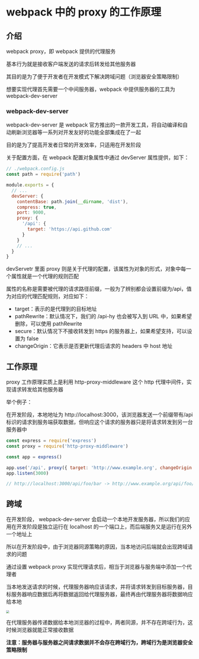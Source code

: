 # webpack 中的 proxy 的工作原理 [](#webpack中的proxy的工作原理)

## 介绍 [](#介绍)

webpack proxy，即 webpack 提供的代理服务

基本行为就是接收客户端发送的请求后转发给其他服务器

其目的是为了便于开发者在开发模式下解决跨域问题（浏览器安全策略限制）

想要实现代理首先需要一个中间服务器，webpack 中提供服务器的工具为 webpack-dev-server

### webpack-dev-server

webpack-dev-server 是 webpack 官方推出的一款开发工具，将自动编译和自动刷新浏览器等一系列对开发友好的功能全部集成在了一起

目的是为了提高开发者日常的开发效率，只适用在开发阶段

关于配置方面，在 webpack 配置对象属性中通过 devServer 属性提供，如下：

```js
// ./webpack.config.js
const path = require('path')

module.exports = {
  // ...
  devServer: {
    contentBase: path.join(__dirname, 'dist'),
    compress: true,
    port: 9000,
    proxy: {
      '/api': {
        target: 'https://api.github.com'
      }
    }
    // ...
  }
}
```

devServetr 里面 proxy 则是关于代理的配置，该属性为对象的形式，对象中每一个属性就是一个代理的规则匹配

属性的名称是需要被代理的请求路径前缀，一般为了辨别都会设置前缀为/api，值为对应的代理匹配规则，对应如下：

- target：表示的是代理到的目标地址
- pathRewrite：默认情况下，我们的 /api-hy 也会被写入到 URL 中，如果希望删除，可以使用 pathRewrite
- secure：默认情况下不接收转发到 https 的服务器上，如果希望支持，可以设置为 false
- changeOrigin：它表示是否更新代理后请求的 headers 中 host 地址

## 工作原理 [](#工作原理)

proxy 工作原理实质上是利用 http-proxy-middleware 这个 http 代理中间件，实现请求转发给其他服务器

举个例子：

在开发阶段，本地地址为 http://localhost:3000，该浏览器发送一个前缀带有/api 标识的请求到服务端获取数据，但响应这个请求的服务器只是将请求转发到另一台服务器中

```js
const express = require('express')
const proxy = require('http-proxy-middleware')

const app = express()

app.use('/api', proxy({ target: 'http://www.example.org', changeOrigin: true }))
app.listen(3000)

// http://localhost:3000/api/foo/bar -> http://www.example.org/api/foo/bar
```

## 跨域 [](#跨域)

在开发阶段， webpack-dev-server 会启动一个本地开发服务器，所以我们的应用在开发阶段是独立运行在 localhost 的一个端口上，而后端服务又是运行在另外一个地址上

所以在开发阶段中，由于浏览器同源策略的原因，当本地访问后端就会出现跨域请求的问题

通过设置 webpack proxy 实现代理请求后，相当于浏览器与服务端中添加一个代理者

当本地发送请求的时候，代理服务器响应该请求，并将请求转发到目标服务器，目标服务器响应数据后再将数据返回给代理服务器，最终再由代理服务器将数据响应给本地

<img src="/webpack/proxy.png" style="zoom:50%" />

在代理服务器传递数据给本地浏览器的过程中，两者同源，并不存在跨域行为，这时候浏览器就能正常接收数据

<span style="font-weight:bold">注意：服务器与服务器之间请求数据并不会存在跨域行为，跨域行为是浏览器安全策略限制</span>

